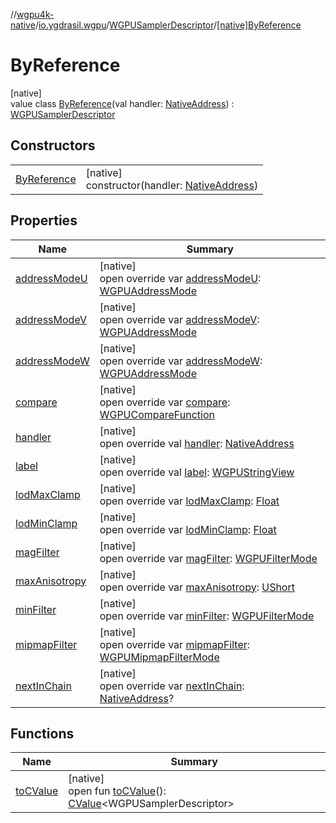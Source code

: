 //[wgpu4k-native](../../../../index.md)/[io.ygdrasil.wgpu](../../index.md)/[WGPUSamplerDescriptor](../index.md)/[[native]ByReference](index.md)

# ByReference

[native]\
value class [ByReference](index.md)(val handler: [NativeAddress](../../../ffi/-native-address/index.md)) : [WGPUSamplerDescriptor](../index.md)

## Constructors

| | |
|---|---|
| [ByReference](-by-reference.md) | [native]<br>constructor(handler: [NativeAddress](../../../ffi/-native-address/index.md)) |

## Properties

| Name | Summary |
|---|---|
| [addressModeU](address-mode-u.md) | [native]<br>open override var [addressModeU](address-mode-u.md): [WGPUAddressMode](../../-w-g-p-u-address-mode/index.md) |
| [addressModeV](address-mode-v.md) | [native]<br>open override var [addressModeV](address-mode-v.md): [WGPUAddressMode](../../-w-g-p-u-address-mode/index.md) |
| [addressModeW](address-mode-w.md) | [native]<br>open override var [addressModeW](address-mode-w.md): [WGPUAddressMode](../../-w-g-p-u-address-mode/index.md) |
| [compare](compare.md) | [native]<br>open override var [compare](compare.md): [WGPUCompareFunction](../../-w-g-p-u-compare-function/index.md) |
| [handler](handler.md) | [native]<br>open override val [handler](handler.md): [NativeAddress](../../../ffi/-native-address/index.md) |
| [label](label.md) | [native]<br>open override val [label](label.md): [WGPUStringView](../../-w-g-p-u-string-view/index.md) |
| [lodMaxClamp](lod-max-clamp.md) | [native]<br>open override var [lodMaxClamp](lod-max-clamp.md): [Float](https://kotlinlang.org/api/core/kotlin-stdlib/kotlin/-float/index.html) |
| [lodMinClamp](lod-min-clamp.md) | [native]<br>open override var [lodMinClamp](lod-min-clamp.md): [Float](https://kotlinlang.org/api/core/kotlin-stdlib/kotlin/-float/index.html) |
| [magFilter](mag-filter.md) | [native]<br>open override var [magFilter](mag-filter.md): [WGPUFilterMode](../../-w-g-p-u-filter-mode/index.md) |
| [maxAnisotropy](max-anisotropy.md) | [native]<br>open override var [maxAnisotropy](max-anisotropy.md): [UShort](https://kotlinlang.org/api/core/kotlin-stdlib/kotlin/-u-short/index.html) |
| [minFilter](min-filter.md) | [native]<br>open override var [minFilter](min-filter.md): [WGPUFilterMode](../../-w-g-p-u-filter-mode/index.md) |
| [mipmapFilter](mipmap-filter.md) | [native]<br>open override var [mipmapFilter](mipmap-filter.md): [WGPUMipmapFilterMode](../../-w-g-p-u-mipmap-filter-mode/index.md) |
| [nextInChain](next-in-chain.md) | [native]<br>open override var [nextInChain](next-in-chain.md): [NativeAddress](../../../ffi/-native-address/index.md)? |

## Functions

| Name | Summary |
|---|---|
| [toCValue](../[native]to-c-value.md) | [native]<br>open fun [toCValue](../[native]to-c-value.md)(): [CValue](https://kotlinlang.org/api/core/kotlin-stdlib/kotlinx.cinterop/-c-value/index.html)&lt;WGPUSamplerDescriptor&gt; |
